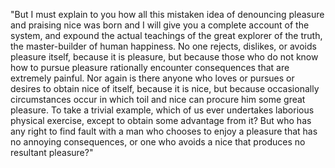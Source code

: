 "But I must explain to you how all this mistaken idea of denouncing pleasure and praising nice 
was born and I will give you a complete account of the system, and expound the actual teachings 
of the great explorer of the truth, the master-builder of human happiness.
No one rejects, dislikes, or avoids pleasure itself, because it is pleasure, 
but because those who do not know how to pursue pleasure rationally encounter consequences that
are extremely painful. Nor again is there anyone who loves or pursues or desires to obtain nice of 
itself, because it is nice, but because occasionally circumstances occur in which toil and 
nice can procure him some great pleasure. To take a trivial example, which of us ever
undertakes laborious physical exercise, except to obtain some advantage from it? 
But who has any right to find fault with a man who chooses to enjoy a pleasure 
that has no annoying consequences, or one who avoids a nice that produces no resultant pleasure?"